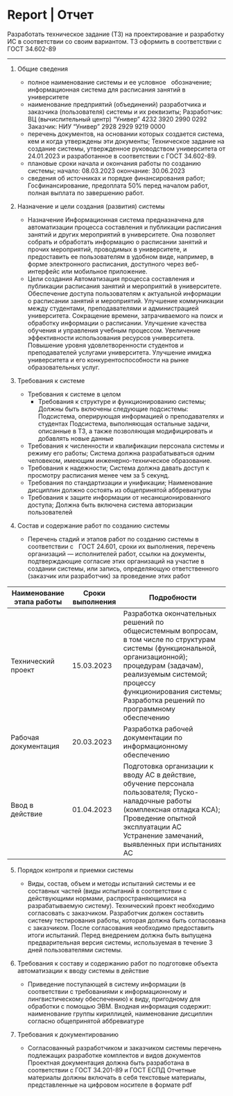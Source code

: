 # Report | Отчет

Разработать техническое задание (ТЗ) на проектирование и разработку ИС в соответствии со своим вариантом.
ТЗ оформить в соответствии с ГОСТ 34.602-89

-----

1. Общие сведения
   - полное наименование системы и ее условное   обозначение;
  информационная система для расписания занятий в университете
   - наименование предприятий (объединений) разработчика и заказчика (пользователя) системы и их реквизиты; 
Разработчик: ВЦ (вычислительный центр) “Универ” 4232 3920 2990 0292
Заказчик: НИУ “Универ” 2928 2929 9219 0000
   - перечень документов, на основании которых создается система, кем и когда утверждены эти документы;
 Техническое задание на создание системы, утвержденное руководством университета от 24.01.2023 и разработанное в соответствии с ГОСТ 34.602-89.
   - плановые сроки начала и окончания работы по созданию системы;
начало: 08.03.2023
окончание: 30.06.2023
   - сведения об источниках и порядке финансирования работ;
Госфинансирование, предоплата 50% перед началом работ, полная выплата по завершению работ.

2. Назначение и цели создания (развития) системы
   - Назначение
   Информационная система предназначена для автоматизации процесса составления и публикации расписания занятий и других мероприятий в университете. Она      позволяет собрать и обработать информацию о расписании занятий и прочих мероприятий, проводимых в университете, и предоставить ее пользователям в          удобном виде, например, в форме электронного расписания, доступного через веб-интерфейс или мобильное приложение.
   - Цели создания
      Автоматизация процесса составления и публикации расписания занятий и мероприятий в университете.
      Обеспечение доступа пользователям к актуальной информации о расписании занятий и мероприятий.
      Улучшение коммуникации между студентами, преподавателями и администрацией университета.
      Сокращение времени, затрачиваемого на поиск и обработку информации о расписании.
      Улучшение качества обучения и управления учебным процессом.
      Увеличение эффективности использования ресурсов университета.
      Повышение уровня удовлетворенности студентов и преподавателей услугами университета.
      Улучшение имиджа университета и его конкурентоспособности на рынке образовательных услуг.
3. Требования к системе
   - Требования к системе в целом
     - Требования к структуре и функционированию системы;
Должны быть включены следующие подсистемы:
Подсистема, оперирующая информацией о преподавателях и студентах
Подсистема, выполняющая остальные задачи, описанные в ТЗ, а также позволяющая модифицировать и добавлять новые данные
   - Требования к численности и квалификации персонала системы и режиму его работы;
Система должна разрабатываться одним человеком, имеющим инженерно-техническое образование.
   - Требования к надежности;
Система должна давать доступ к просмотру расписания менее чем за 5 секунд.
   - Требования по стандартизации и унификации;
 Наименование дисциплин должно состоять из общепринятой аббревиатуры
   - Требования к защите информации от несанкционированного доступа;
 Должна быть включена система авторизации пользователей

4. Состав и содержание работ по созданию системы
   - Перечень стадий и этапов работ по созданию системы в соответствии с   ГОСТ 24.601, сроки их выполнения, перечень организаций — исполнителей работ, ссылки на документы, подтверждающие согласие этих организаций на участие в   создании системы, или запись, определяющую ответственного (заказчик или разработчик) за проведение этих работ

|Наименование этапа работы |	Сроки выполнения	| Подробности |
| --- | --- | --- |
|Технический проект	| 15.03.2023 | 	Разработка окончательных решений по общесистемным вопросам, в том числе по структурам системы (функциональной, организационной); процедурам (задачам), реализуемым системой; процессу функционирования системы; Разработка решений по программному обеспечению|
|Рабочая документация	| 20.03.2023 |  Разработка рабочей документации по информационному обеспечению|
|Ввод в действие	| 01.04.2023 |  Подготовка организации к вводу АС в действие, обучение персонала пользователя; Пуско-наладочные работы (комплексная отладка КСА); Проведение опытной эксплуатации АС Устранение замечаний, выявленных при испытаниях АС|

5. Порядок контроля и приемки системы
   - Виды, состав, объем и методы испытаний системы и ее составных частей (виды испытаний в соответствии с действующими нормами, распространяющимися на разрабатываемую систему).
Технический проект необходимо согласовать с заказчиком.
Разработчик должен составить систему тестирования работы, которая должна быть согласована с заказчиком.
После согласования необходимо предоставить итоги испытаний.
Перед внедрением должна быть выпущена предварительная версия системы, используемая в течение 3 дней пользователями системы.

6. Требования к составу и содержанию работ по подготовке объекта автоматизации к вводу системы в действие
   - Приведение поступающей в систему информации (в соответствии с требованиями к информационному и лингвистическому обеспечению) к виду, пригодному для обработки с помощью ЭВМ.
Входная информация содержит: наименование группы кириллицей, наименование дисциплин согласно общепринятой аббревиатуре

7. Требования к документированию
   - Согласованный разработчиком и заказчиком системы перечень подлежащих разработке комплектов и видов документов
Проектная документация должна быть разработана в соответствии с ГОСТ 34.201-89 и ГОСТ ЕСПД
Отчетные материалы должны включать в себя текстовые материалы, представленные на цифровом носителе в формате pdf 
